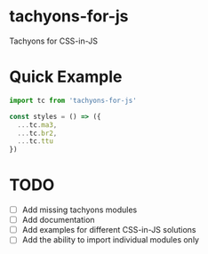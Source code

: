 # tachyons-for-js
Tachyons for CSS-in-JS

# Quick Example

```js
import tc from 'tachyons-for-js'

const styles = () => ({
  ...tc.ma3,
  ...tc.br2,
  ...tc.ttu
})
```

# TODO
- [ ] Add missing tachyons modules
- [ ] Add documentation
- [ ] Add examples for different CSS-in-JS solutions
- [ ] Add the ability to import individual modules only
